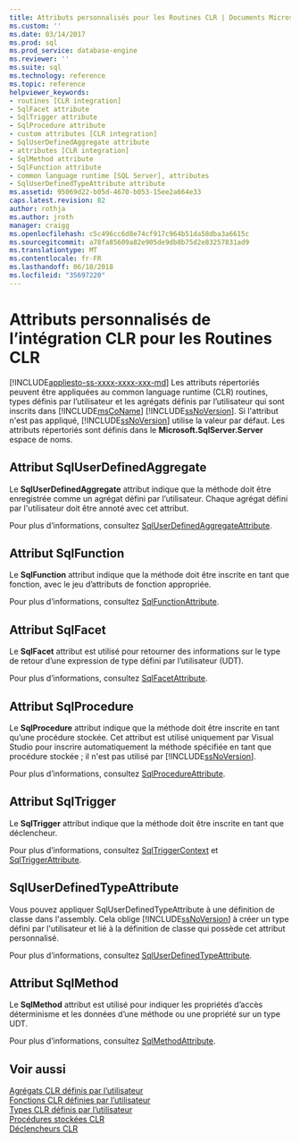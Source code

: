 ```yaml
---
title: Attributs personnalisés pour les Routines CLR | Documents Microsoft
ms.custom: ''
ms.date: 03/14/2017
ms.prod: sql
ms.prod_service: database-engine
ms.reviewer: ''
ms.suite: sql
ms.technology: reference
ms.topic: reference
helpviewer_keywords:
- routines [CLR integration]
- SqlFacet attribute
- SqlTrigger attribute
- SqlProcedure attribute
- custom attributes [CLR integration]
- SqlUserDefinedAggregate attribute
- attributes [CLR integration]
- SqlMethod attribute
- SqlFunction attribute
- common language runtime [SQL Server], attributes
- SqlUserDefinedTypeAttribute attribute
ms.assetid: 95069d22-b05d-4670-b053-15ee2a664e33
caps.latest.revision: 82
author: rothja
ms.author: jroth
manager: craigg
ms.openlocfilehash: c5c496cc6d8e74cf917c964b51da58dba3a6615c
ms.sourcegitcommit: a78fa85609a82e905de9db8b75d2e83257831ad9
ms.translationtype: MT
ms.contentlocale: fr-FR
ms.lasthandoff: 06/18/2018
ms.locfileid: "35697220"
---
```

# <a name="clr-integration-custom-attributes-for-clr-routines"></a>Attributs personnalisés de l’intégration CLR pour les Routines CLR
[!INCLUDE[appliesto-ss-xxxx-xxxx-xxx-md](../../../includes/appliesto-ss-xxxx-xxxx-xxx-md.md)]
  Les attributs répertoriés peuvent être appliquées au common language runtime (CLR) routines, types définis par l’utilisateur et les agrégats définis par l’utilisateur qui sont inscrits dans [!INCLUDE[msCoName](../../../includes/msconame-md.md)] [!INCLUDE[ssNoVersion](../../../includes/ssnoversion-md.md)]. Si l'attribut n'est pas appliqué, [!INCLUDE[ssNoVersion](../../../includes/ssnoversion-md.md)] utilise la valeur par défaut. Les attributs répertoriés sont définis dans le **Microsoft.SqlServer.Server** espace de noms.  
  
## <a name="the-sqluserdefinedaggregate-attribute"></a>Attribut SqlUserDefinedAggregate  
 Le **SqlUserDefinedAggregate** attribut indique que la méthode doit être enregistrée comme un agrégat défini par l’utilisateur. Chaque agrégat défini par l'utilisateur doit être annoté avec cet attribut.  
  
 Pour plus d’informations, consultez [SqlUserDefinedAggregateAttribute](http://go.microsoft.com/fwlink/?LinkId=124626).  
  
## <a name="the-sqlfunction-attribute"></a>Attribut SqlFunction  
 Le **SqlFunction** attribut indique que la méthode doit être inscrite en tant que fonction, avec le jeu d’attributs de fonction appropriée.  
  
 Pour plus d’informations, consultez [SqlFunctionAttribute](http://go.microsoft.com/fwlink/?LinkId=128019).  
  
## <a name="the-sqlfacet-attribute"></a>Attribut SqlFacet  
 Le **SqlFacet** attribut est utilisé pour retourner des informations sur le type de retour d’une expression de type défini par l’utilisateur (UDT).  
  
 Pour plus d’informations, consultez [SqlFacetAttribute](http://go.microsoft.com/fwlink/?LinkId=128020).  
  
## <a name="the-sqlprocedure-attribute"></a>Attribut SqlProcedure  
 Le **SqlProcedure** attribut indique que la méthode doit être inscrite en tant qu’une procédure stockée. Cet attribut est utilisé uniquement par Visual Studio pour inscrire automatiquement la méthode spécifiée en tant que procédure stockée ; il n'est pas utilisé par [!INCLUDE[ssNoVersion](../../../includes/ssnoversion-md.md)].  
  
 Pour plus d’informations, consultez [SqlProcedureAttribute](http://go.microsoft.com/fwlink/?LinkId=128021).  
  
## <a name="the-sqltrigger-attribute"></a>Attribut SqlTrigger  
 Le **SqlTrigger** attribut indique que la méthode doit être inscrite en tant que déclencheur.  
  
 Pour plus d’informations, consultez [SqlTriggerContext](http://go.microsoft.com/fwlink/?LinkId=128022) et [SqlTriggerAttribute](http://go.microsoft.com/fwlink/?LinkId=203898).  
  
## <a name="the-sqluserdefinedtypeattribute"></a>SqlUserDefinedTypeAttribute  
 Vous pouvez appliquer SqlUserDefinedTypeAttribute à une définition de classe dans l'assembly. Cela oblige [!INCLUDE[ssNoVersion](../../../includes/ssnoversion-md.md)] à créer un type défini par l'utilisateur et lié à la définition de classe qui possède cet attribut personnalisé.  
  
 Pour plus d’informations, consultez [SqlUserDefinedTypeAttribute](http://go.microsoft.com/fwlink/?LinkId=128024).  
  
## <a name="the-sqlmethod-attribute"></a>Attribut SqlMethod  
 Le **SqlMethod** attribut est utilisé pour indiquer les propriétés d’accès déterminisme et les données d’une méthode ou une propriété sur un type UDT.  
  
 Pour plus d’informations, consultez [SqlMethodAttribute](http://go.microsoft.com/fwlink/?LinkId=128025).  
  
## <a name="see-also"></a>Voir aussi  
 [Agrégats CLR définis par l’utilisateur](../../../relational-databases/clr-integration-database-objects-user-defined-functions/clr-user-defined-aggregates.md)   
 [Fonctions CLR définies par l’utilisateur](../../../relational-databases/clr-integration-database-objects-user-defined-functions/clr-user-defined-functions.md)   
 [Types CLR définis par l’utilisateur](../../../relational-databases/clr-integration-database-objects-user-defined-types/clr-user-defined-types.md)   
 [Procédures stockées CLR](http://msdn.microsoft.com/library/bbdd51b2-a9b4-4916-ba6f-7957ac6c3f33)   
 [Déclencheurs CLR](http://msdn.microsoft.com/library/302a4e4a-3172-42b6-9cc0-4a971ab49c1c)  
  
  
